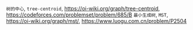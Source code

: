 `树的中心`, `tree-centroid`, https://oi-wiki.org/graph/tree-centroid, https://codeforces.com/problemset/problem/685/B
`最小生成树`, `MST`, https://oi-wiki.org/graph/mst/, https://www.luogu.com.cn/problem/P2504
